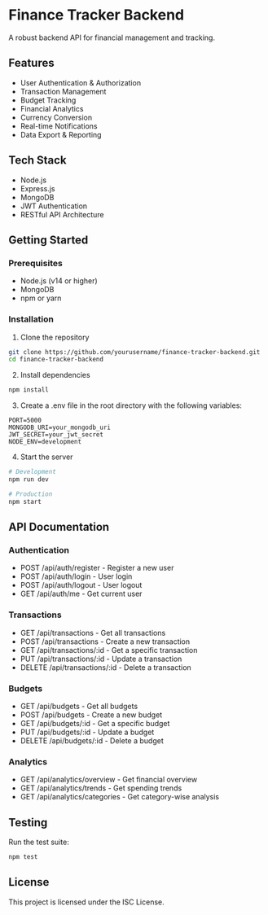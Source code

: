 # Finance Tracker Backend

A robust backend API for financial management and tracking.

## Features

- User Authentication & Authorization
- Transaction Management
- Budget Tracking
- Financial Analytics
- Currency Conversion
- Real-time Notifications
- Data Export & Reporting

## Tech Stack

- Node.js
- Express.js
- MongoDB
- JWT Authentication
- RESTful API Architecture

## Getting Started

### Prerequisites

- Node.js (v14 or higher)
- MongoDB
- npm or yarn

### Installation

1. Clone the repository
```bash
git clone https://github.com/yourusername/finance-tracker-backend.git
cd finance-tracker-backend
```

2. Install dependencies
```bash
npm install
```

3. Create a .env file in the root directory with the following variables:
```
PORT=5000
MONGODB_URI=your_mongodb_uri
JWT_SECRET=your_jwt_secret
NODE_ENV=development
```

4. Start the server
```bash
# Development
npm run dev

# Production
npm start
```

## API Documentation

### Authentication
- POST /api/auth/register - Register a new user
- POST /api/auth/login - User login
- POST /api/auth/logout - User logout
- GET /api/auth/me - Get current user

### Transactions
- GET /api/transactions - Get all transactions
- POST /api/transactions - Create a new transaction
- GET /api/transactions/:id - Get a specific transaction
- PUT /api/transactions/:id - Update a transaction
- DELETE /api/transactions/:id - Delete a transaction

### Budgets
- GET /api/budgets - Get all budgets
- POST /api/budgets - Create a new budget
- GET /api/budgets/:id - Get a specific budget
- PUT /api/budgets/:id - Update a budget
- DELETE /api/budgets/:id - Delete a budget

### Analytics
- GET /api/analytics/overview - Get financial overview
- GET /api/analytics/trends - Get spending trends
- GET /api/analytics/categories - Get category-wise analysis

## Testing

Run the test suite:
```bash
npm test
```

## License

This project is licensed under the ISC License. 